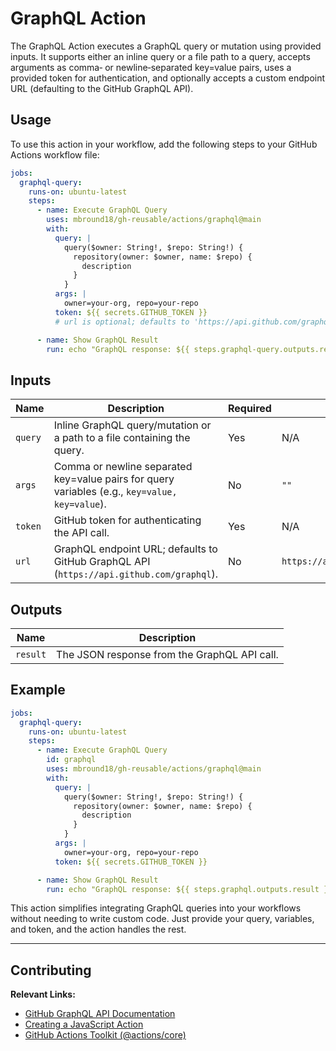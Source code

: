 # GraphQL Action

The GraphQL Action executes a GraphQL query or mutation using provided inputs. It supports either an inline query or a file path to a query, accepts arguments as comma‑ or newline‑separated key=value pairs, uses a provided token for authentication, and optionally accepts a custom endpoint URL (defaulting to the GitHub GraphQL API).

## Usage

To use this action in your workflow, add the following steps to your GitHub Actions workflow file:

```yaml
jobs:
  graphql-query:
    runs-on: ubuntu-latest
    steps:
      - name: Execute GraphQL Query
        uses: mbround18/gh-reusable/actions/graphql@main
        with:
          query: |
            query($owner: String!, $repo: String!) {
              repository(owner: $owner, name: $repo) {
                description
              }
            }
          args: |
            owner=your-org, repo=your-repo
          token: ${{ secrets.GITHUB_TOKEN }}
          # url is optional; defaults to 'https://api.github.com/graphql'

      - name: Show GraphQL Result
        run: echo "GraphQL response: ${{ steps.graphql-query.outputs.result }}"
```

## Inputs

| Name    | Description                                                                                    | Required | Default                          |
| ------- | ---------------------------------------------------------------------------------------------- | -------- | -------------------------------- |
| `query` | Inline GraphQL query/mutation or a path to a file containing the query.                        | Yes      | N/A                              |
| `args`  | Comma or newline separated key=value pairs for query variables (e.g., `key=value, key=value`). | No       | `""`                             |
| `token` | GitHub token for authenticating the API call.                                                  | Yes      | N/A                              |
| `url`   | GraphQL endpoint URL; defaults to GitHub GraphQL API (`https://api.github.com/graphql`).       | No       | `https://api.github.com/graphql` |

## Outputs

| Name     | Description                                  |
| -------- | -------------------------------------------- |
| `result` | The JSON response from the GraphQL API call. |

## Example

```yaml
jobs:
  graphql-query:
    runs-on: ubuntu-latest
    steps:
      - name: Execute GraphQL Query
        id: graphql
        uses: mbround18/gh-reusable/actions/graphql@main
        with:
          query: |
            query($owner: String!, $repo: String!) {
              repository(owner: $owner, name: $repo) {
                description
              }
            }
          args: |
            owner=your-org, repo=your-repo
          token: ${{ secrets.GITHUB_TOKEN }}

      - name: Show GraphQL Result
        run: echo "GraphQL response: ${{ steps.graphql.outputs.result }}"
```

This action simplifies integrating GraphQL queries into your workflows without needing to write custom code. Just provide your query, variables, and token, and the action handles the rest.

---

## Contributing

**Relevant Links:**

- [GitHub GraphQL API Documentation](https://docs.github.com/en/graphql)
- [Creating a JavaScript Action](https://docs.github.com/en/actions/creating-actions/creating-a-javascript-action)
- [GitHub Actions Toolkit (@actions/core)](https://github.com/actions/toolkit/tree/main/packages/core)
